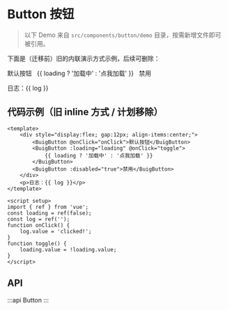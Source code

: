 # Button 按钮

> 以下 Demo 来自 `src/components/button/demo` 目录，按需新增文件即可被引用。

<ClientOnly>
  <Demo id="button/basic" title="基础用法" desc="最简单的按钮示例" />
  <DemoAll component="button" title="全部示例" />
</ClientOnly>

下面是（迁移前）旧的内联演示方式示例，后续可删除：

<ClientOnly>
  <div style="display:flex; gap:12px; align-items:center;">
    <BuigButton @onClick="onClick">默认按钮</BuigButton>
    <BuigButton :loading="loading" @onClick="toggle">
      {{ loading ? '加载中' : '点我加载' }}
    </BuigButton>
    <BuigButton :disabled="true">禁用</BuigButton>
  </div>
  <p>日志：{{ log }}</p>

  <script setup>
  import { ref } from 'vue'
  const loading = ref(false)
  const log = ref('')
  function onClick(){ log.value = 'clicked!' }
  function toggle(){ loading.value = !loading.value }
  </script>
</ClientOnly>

## 代码示例（旧 inline 方式 / 计划移除）

```vue
<template>
    <div style="display:flex; gap:12px; align-items:center;">
        <BuigButton @onClick="onClick">默认按钮</BuigButton>
        <BuigButton :loading="loading" @onClick="toggle">
            {{ loading ? '加载中' : '点我加载' }}
        </BuigButton>
        <BuigButton :disabled="true">禁用</BuigButton>
    </div>
    <p>日志：{{ log }}</p>
</template>

<script setup>
import { ref } from 'vue';
const loading = ref(false);
const log = ref('');
function onClick() {
    log.value = 'clicked!';
}
function toggle() {
    loading.value = !loading.value;
}
</script>
```

## API

:::api Button
:::
